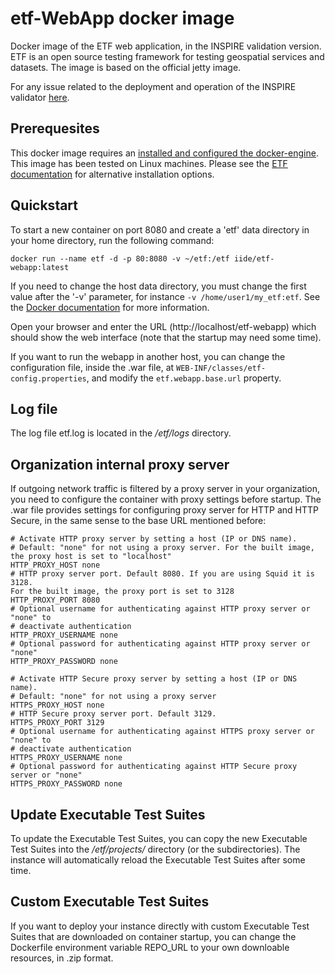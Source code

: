 # etf-WebApp docker image
Docker image of the ETF web application, in the INSPIRE validation version.
ETF is an open source testing framework for testing geospatial services and datasets.
The image is based on the official jetty image.

For any issue related to the deployment and operation of the INSPIRE validator [here](https://github.com/inspire-eu-validation/community/issues).

## Prerequesites

This docker image requires an [installed and configured the docker-engine](https://docs.docker.com/engine/installation/). This image has been tested on
Linux machines. Please see the [ETF documentation](https://docs.etf-validator.net/v2.0/Admin_manuals/index.html) for alternative installation options.

## Quickstart
To start a new container on port 8080 and create a 'etf' data directory in your
home directory, run the following command:

```CMD
docker run --name etf -d -p 80:8080 -v ~/etf:/etf iide/etf-webapp:latest
```

If you need to change the host data directory,
you must change the first value after the '-v' parameter, for instance
`-v /home/user1/my_etf:etf`.
See the [Docker  documentation](https://docs.docker.com/engine/reference/commandline/run/)
for more information.

Open your browser and enter the URL (http://localhost/etf-webapp) which should
show the web interface (note that the startup may need some time).

If you want to run the webapp in another host, you can change the configuration file, inside the .war file, at ```WEB-INF/classes/etf-config.properties```, and modify the `etf.webapp.base.url` property.

## Log file
The log file etf.log is located in the _/etf/logs_ directory.

## Organization internal proxy server
If outgoing network traffic is filtered by a proxy server in your organization,
you need to configure the container with proxy settings before startup.
The .war file provides settings for configuring proxy server for HTTP and
HTTP Secure, in the same sense to the base URL mentioned before:

```CMD
# Activate HTTP proxy server by setting a host (IP or DNS name).
# Default: "none" for not using a proxy server. For the built image, the proxy host is set to "localhost"
HTTP_PROXY_HOST none
# HTTP proxy server port. Default 8080. If you are using Squid it is 3128.
For the built image, the proxy port is set to 3128
HTTP_PROXY_PORT 8080
# Optional username for authenticating against HTTP proxy server or "none" to
# deactivate authentication
HTTP_PROXY_USERNAME none
# Optional password for authenticating against HTTP proxy server or "none"
HTTP_PROXY_PASSWORD none

# Activate HTTP Secure proxy server by setting a host (IP or DNS name).
# Default: "none" for not using a proxy server
HTTPS_PROXY_HOST none
# HTTP Secure proxy server port. Default 3129.
HTTPS_PROXY_PORT 3129
# Optional username for authenticating against HTTPS proxy server or "none" to
# deactivate authentication
HTTPS_PROXY_USERNAME none
# Optional password for authenticating against HTTP Secure proxy server or "none"
HTTPS_PROXY_PASSWORD none
```

## Update Executable Test Suites
To update the Executable Test Suites, you can copy the new Executable Test Suites
into the _/etf/projects/_ directory (or the subdirectories). The instance will
automatically reload the Executable Test Suites after some time.

## Custom Executable Test Suites
If you want to deploy your instance directly with custom Executable Test Suites
that are downloaded on container startup, you can change the Dockerfile environment variable REPO_URL to your own downloable resources, in .zip format.
